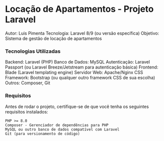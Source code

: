 <p>

<h1>Locação de Apartamentos - Projeto Laravel</h1>

Autor: Luis Pimenta
Tecnologia: Laravel 8/9 (ou versão específica)
Objetivo: Sistema de gestão de locação de apartamentos
<h3>
Tecnologias Utilizadas
</h3>
    Backend: Laravel (PHP)
    Banco de Dados: MySQL
    Autenticação: Laravel Passport (ou Laravel Breeze/Jetstream para autenticação básica)
    Frontend: Blade (Laravel templating engine)
    Servidor Web: Apache/Nginx
    CSS Framework: Bootstrap (ou qualquer outro framework CSS de sua escolha)
    Outros: Composer, Git
<h3>
Requisitos
</h3>
Antes de rodar o projeto, certifique-se de que você tenha os seguintes requisitos instalados:

    PHP >= 8.0
    Composer - Gerenciador de dependências para PHP
    MySQL ou outro banco de dados compatível com Laravel
    Git (para versionamento de código)
</p>
